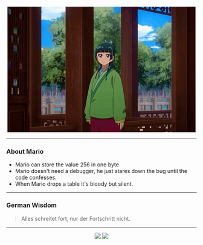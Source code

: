 <p align="center">
  <img src="assets/maomao.gif" />
</p>

---

### About Mario
- Mario can store the value 256 in one byte
- Mario doesn't need a debugger, he just stares down the bug until the code confesses.
- When Mario drops a table it's bloody but silent.

---

### German Wisdom
> Alles schreitet fort, nur der Fortschritt nicht.

---

<p align="center">
  <a>
    <img height="180em" src="https://github-readme-stats-eight-theta.vercel.app/api?username=Torfkopp&show_icons=true&theme=dark&include_all_commits=true&count_private=true"/>
  </a>
  <a href="https://github.com/Torfkopp?tab=repositories">
    <img height="180em" src="https://github-readme-stats-eight-theta.vercel.app/api/top-langs/?username=torfkopp&layout=compact&theme=dark&langs_count=8&hide=java"/>
  </a>
</p>
